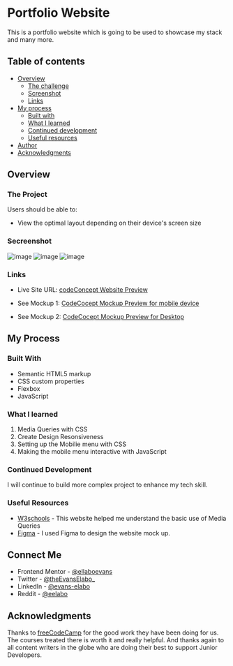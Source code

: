 # Portfolio Website

This is a portfolio website which is going to be used to showcase my stack and many more.

## Table of contents

- [Overview](#overview)
  - [The challenge](#the-challenge)
  - [Screenshot](#screenshot)
  - [Links](#links)
- [My process](#my-process)
  - [Built with](#built-with)
  - [What I learned](#what-i-learned)
  - [Continued development](#continued-development)
  - [Useful resources](#useful-resources)
- [Author](#author)
- [Acknowledgments](#acknowledgments)

## Overview

### The Project

Users should be able to:

- View the optimal layout depending on their device's screen size

### Secreenshot

![image](./design/Desktop-view2.png)
![image](./design/closeMenu1.png)
![image](./design/openMenu3.png)

### Links

- Live Site URL: [codeConcept Website Preview](https://codeconcept.netlify.app)

- See Mockup 1: [CodeCocept Mockup Preview for mobile device](https://www.figma.com/proto/0BPMPqMGFH1Bj7QnlWPP2u/CodeConcept-Portfolio?node-id=44%3A1382&scaling=min-zoom&page-id=8%3A2944&starting-point-node-id=45%3A1595)

- See Mockup 2: [CodeCocept Mockup Preview for Desktop](https://www.figma.com/proto/0BPMPqMGFH1Bj7QnlWPP2u/CodeConcept-Portfolio?node-id=8%3A2946&scaling=min-zoom&page-id=8%3A2944&starting-point-node-id=45%3A1595)

## My Process

### Built With

- Semantic HTML5 markup
- CSS custom properties
- Flexbox
- JavaScript

### What I learned

1. Media Queries with CSS
2. Create Design Resonsiveness
3. Setting up the Mobilie menu with CSS
4. Making the mobile menu interactive with JavaScript

### Continued Development

I will continue to build more complex project to enhance my tech skill.

### Useful Resources

- [W3schools](https://www.w3schools.com) - This website helped me understand the basic use of Media Queries
- [Figma](https://figma.com) - I used Figma to design the website mock up.

## Connect Me

- Frontend Mentor - [@ellaboevans](https://www.frontendmentor.io/profile/ellaboevans)
- Twitter - [@theEvansElabo\_](https://www.twitter.com/theevanselabo_)
- LinkedIn - [@evans-elabo](https://www.linkedin.com/in/evans-elabo)
- Reddit - [@eelabo](https://www.reddit.com/user/eelabo)

## Acknowledgments

Thanks to [freeCodeCamp](https://www.freecodecamp.org) for the good work they have been doing for us. The courses treated there is worth it and really helpful. And thanks again to all content writers in the globe who are doing their best to support Junior Developers.
